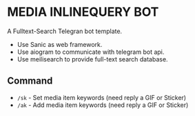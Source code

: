 # MEDIA INLINEQUERY BOT

A Fulltext-Search Telegran bot template.

- Use Sanic as web framework.
- Use aiogram to communicate with telegram bot api.
- Use meilisearch to provide full-text search database.


## Command

- `/sk` - Set media item keywords (need reply a GIF or Sticker)
- `/ak` - Add media item keywords (need reply a GIF or Sticker)

